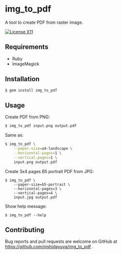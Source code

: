 # img_to_pdf

A tool to create PDF from raster image.

[![License X11](https://img.shields.io/badge/license-X11-brightgreen.svg)](https://raw.githubusercontent.com/nishidayuya/img_to_pdf/master/LICENSE.txt)

## Requirements

* Ruby
* ImageMagick

## Installation

```sh
$ gem install img_to_pdf
```

## Usage

Create PDF from PNG:

```sh
$ img_to_pdf input.png output.pdf
```

Same as:

```sh
$ img_to_pdf \
    --paper-size=a4-landscape \
    --horizontal-pages=1 \
    --vertical-pages=1 \
    input.png output.pdf
```

Create 3x4 pages B5 portrait PDF from JPG:

```
$ img_to_pdf \
    --paper-size=b5-portrait \
    --horizontal-pages=3 \
    --vertical-pages=4 \
    input.jpg output.pdf
```

Show help message:

```
$ img_to_pdf --help
```

## Contributing

Bug reports and pull requests are welcome on GitHub at https://github.com/nishidayuya/img_to_pdf .
